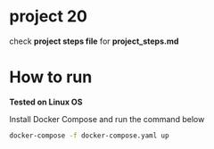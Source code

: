# project 20

check **project steps file** for **project_steps.md**

# How to run 

**Tested on Linux OS**

Install Docker Compose and run the command below

```sh
docker-compose -f docker-compose.yaml up
```
